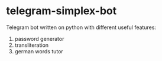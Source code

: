 # telegram-simplex-bot
Telegram bot written on python with different useful features:
1) password generator
2) transliteration
3) german words tutor

